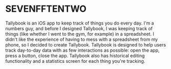 # SEVENFFTENTWO
Tallybook is an iOS app to keep track of things you do every day. I'm a numbers guy, and before I designed Tallybook, I was keeping track of things (like whether I went to the gym, for example) in a spreadsheet. I didn't like the experience of having to mess with a spreadsheet from my phone, so I decided to create Tallybook. Tallybook is designed to help users track day-to-day data with as few interactions as possible: open the app, press a button, close the app. Tallybook also has historical editing functionality and a statistics screen for each thing you're tracking.

